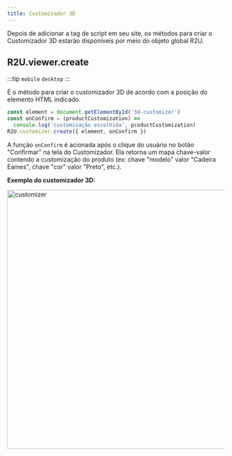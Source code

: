 ```yaml
---
title: Customizador 3D
---
```


Depois de adicionar a tag de script em seu site, os métodos para criar o Customizador 3D estarão disponíveis por meio do objeto global R2U.

## R2U.viewer.create

:::tip `mobile` `desktop`
:::

É o método para criar o customizador 3D de acordo com a posição do elemento HTML indicado.

```typescript
const element = document.getElementById('3d-customizer')
const onConfirm = (productCustomization) =>
  console.log('customização escolhida', productCustomization)
R2U.customizer.create({ element, onConfirm })
```

A função `onConfirm` é acionada após o clique do usuário no botão "Confirmar" na tela do Customizador. Ela retorna um mapa chave-valor contendo a customização do produto (ex: chave "modelo" valor "Cadeira Eames", chave "cor" valor "Preto", etc.).

<div>
  <strong> Exemplo do customizador 3D: </strong>

  <p float="left">
    <img src="https://storage.googleapis.com/r2u-sdk-bucket/documentation/customizer.gif" title="customizer" width="600"/>
  </p>

</div>
